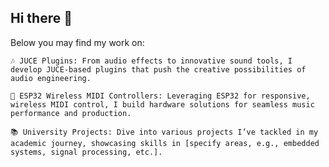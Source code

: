 ## Hi there 👋

Below you may find my work on:

    🎶 JUCE Plugins: From audio effects to innovative sound tools, I develop JUCE-based plugins that push the creative possibilities of audio engineering.

    🔭 ESP32 Wireless MIDI Controllers: Leveraging ESP32 for responsive, wireless MIDI control, I build hardware solutions for seamless music performance and production.

    📚 University Projects: Dive into various projects I’ve tackled in my academic journey, showcasing skills in [specify areas, e.g., embedded systems, signal processing, etc.].
<!--
For a C++ dev shouwcase have a look at:
  JUCE projects:
    - 3D Spatial Audio using HRTFs
    - Oscilloscope
    - Wavetable Synthesizer
    - Bandpass Filter
  ESP32 projects:
    - Compact MIDI Controller
    - Prototype MIDI Controller
    - TESTS?

- 🔭 I’m currently working on ...
- 🌱 I’m currently learning ...
- 👯 I’m looking to collaborate on ...
- 🤔 I’m looking for help with ...
- 💬 Ask me about ...
- 📫 How to reach me: ...
- 😄 Pronouns: ...
- ⚡ Fun fact: ...
-->
